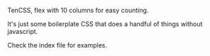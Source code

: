 TenCSS, flex with 10 columns for easy counting.

It's just some boilerplate CSS that does a handful of things without javascript.

Check the index file for examples.